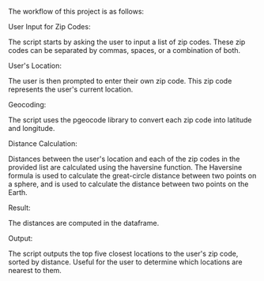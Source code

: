 The workflow of this project is as follows:

User Input for Zip Codes:

The script starts by asking the user to input a list of zip codes. These zip codes can be separated by commas, spaces, or a combination of both.

User's Location:

The user is then prompted to enter their own zip code. This zip code represents the user's current location.

Geocoding:

The script uses the pgeocode library to convert each zip code into latitude and longitude. 

Distance Calculation:

Distances between the user's location and each of the zip codes in the provided list are calculated using the haversine function. 
The Haversine formula is used to calculate the great-circle distance between two points on a sphere, and is used to calculate the distance between two points on the Earth.

Result:

The distances are computed in the dataframe.

Output:

The script outputs the top five closest locations to the user's zip code, sorted by distance. 
Useful for the user to determine which locations are nearest to them.
